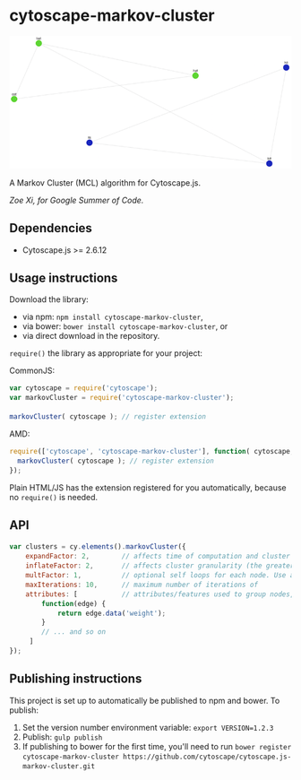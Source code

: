 cytoscape-markov-cluster
================================================================================

![Screenshot of clusters returned from Markov Cluster algorithm](./demo-img.png?raw=true "Screenshot of clusters returned from Markov Cluster algorithm")

A Markov Cluster (MCL) algorithm for Cytoscape.js.

*Zoe Xi, for Google Summer of Code.*


## Dependencies

 * Cytoscape.js >= 2.6.12


## Usage instructions

Download the library:
 * via npm: `npm install cytoscape-markov-cluster`,
 * via bower: `bower install cytoscape-markov-cluster`, or
 * via direct download in the repository.

`require()` the library as appropriate for your project:

CommonJS:
```js
var cytoscape = require('cytoscape');
var markovCluster = require('cytoscape-markov-cluster');

markovCluster( cytoscape ); // register extension
```

AMD:
```js
require(['cytoscape', 'cytoscape-markov-cluster'], function( cytoscape, markovCluster ){
  markovCluster( cytoscape ); // register extension
});
```

Plain HTML/JS has the extension registered for you automatically, because no `require()` is needed.


## API

```js
var clusters = cy.elements().markovCluster({
    expandFactor: 2,        // affects time of computation and cluster granularity to some extent: M * M
    inflateFactor: 2,       // affects cluster granularity (the greater the value, the more clusters): M(i,j) / E(j)
    multFactor: 1,          // optional self loops for each node. Use a neutral value to improve cluster computations.
    maxIterations: 10,      // maximum number of iterations of
    attributes: [           // attributes/features used to group nodes, ie. similarity values between nodes
        function(edge) {
            return edge.data('weight');
        }
        // ... and so on
     ]
});

```


## Publishing instructions

This project is set up to automatically be published to npm and bower.  To publish:

1. Set the version number environment variable: `export VERSION=1.2.3`
1. Publish: `gulp publish`
1. If publishing to bower for the first time, you'll need to run `bower register cytoscape-markov-cluster https://github.com/cytoscape/cytoscape.js-markov-cluster.git`
